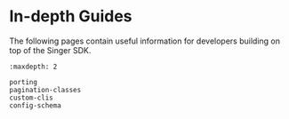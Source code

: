 # In-depth Guides

The following pages contain useful information for developers building on top of the Singer SDK.

```{toctree}
:maxdepth: 2

porting
pagination-classes
custom-clis
config-schema
```
